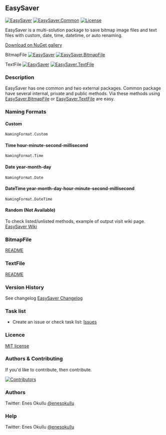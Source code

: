 ## EasySaver
[![EasySaver](https://img.shields.io/nuget/v/EasySaver.Common.svg)](https://www.nuget.org/packages/EasySaver.Common/) [![EasySaver.Common](https://img.shields.io/nuget/dt/EasySaver.Common.svg)](https://www.nuget.org/packages/EasySaver.Common/) [![License](https://img.shields.io/github/license/meokullu/EasySaver.svg)](https://github.com/meokullu/EasySaver/blob/master/LICENSE)

EasySaver is a multi-solution package to save bitmap image files and text files with custom, date, time, datetime, or auto renaming.

[Download on NuGet gallery](https://www.nuget.org/packages/EasySaver/)

BitmapFile
[![EasySaver](https://img.shields.io/nuget/v/EasySaver.BitmapFile.svg)](https://www.nuget.org/packages/EasySaver.BitmapFile/) [![EasySaver.BitmapFile](https://img.shields.io/nuget/dt/EasySaver.BitmapFile.svg)](https://www.nuget.org/packages/EasySaver.BitmapFile/)

TextFile
[![EasySaver](https://img.shields.io/nuget/v/EasySaver.TextFile.svg)](https://www.nuget.org/packages/EasySaver.TextFile/) [![EasySaver.TextFile](https://img.shields.io/nuget/dt/EasySaver.TextFile.svg)](https://www.nuget.org/packages/EasySaver.TextFile/)

### Description

EasySaver has one common and two external packages. Common package have several internal, private and public methods. Via these methods using [EasySaver.BitmapFile](https://github.com/meokullu/EasySaver/tree/master/EasySaver.BitmapFile) or [EasySaver.TextFile](https://github.com/meokullu/EasySaver/tree/master/EasySaver.TextFile) are easy.

### Naming Formats

#### Custom
```
NamingFormat.Custom
```

#### Time hour-minute-second-millisecond
```
NamingFormat.Time
```

#### Date year-month-day
```
NamingFormat.Date
```

#### DateTime year-month-day-hour-minute-second-millisecond
```
NamingFormat.DateTime
```

#### Random (Not Available)

To check listed/unlisted methods, example of output visit wiki page. [EasySaver Wiki](https://github.com/meokullu/EasySaver/wiki)

### BitmapFile
[README](https://github.com/meokullu/EasySaver/tree/master/EasySaver.BitmapFile/README.md#listed-methods)

### TextFile
[README](https://github.com/meokullu/EasySaver/tree/master/EasySaver.TextFile/README.md#listed-methods)

### Version History
See changelog [EasySaver Changelog](https://github.com/meokullu/EasySaver/blob/master/CHANGELOG.md)

### Task list
* Create an issue or check task list: [Issues](https://github.com/meokullu/EasySaver/issues)

### Licence
[MIT license](https://github.com/meokullu/EasySaver/blob/master/LICENSE)

### Authors & Contributing

If you'd like to contribute, then contribute. <!-- [contributing guide](CONTRIBUTING.md). -->

[![Contributors](https://contrib.rocks/image?repo=meokullu/EasySaver)](https://github.com/meokullu/EasySaver/graphs/contributors)

### Authors
Twitter: Enes Okullu [@enesokullu](https://twitter.com/EnesOkullu)

### Help
Twitter: Enes Okullu [@enesokullu](https://twitter.com/EnesOkullu)
